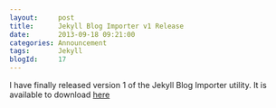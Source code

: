 ```yaml
---
layout:     post 
title:		Jekyll Blog Importer v1 Release
date:       2013-09-18 09:21:00
categories: Announcement
tags:		Jekyll
blogId:     17
---
```


I have finally released version 1 of the Jekyll Blog Importer utility. It is available to download [here](https://bitbucket.org/jsm_development/jekyllblogimporter/get/999b96999228.zip)
